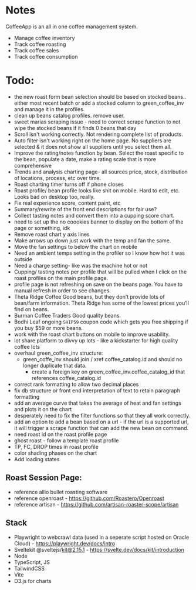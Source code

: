 # Notes

CoffeeApp is an all in one coffee management system.

- Manage coffee inventory
- Track coffee roasting
- Track coffee sales
- Track coffee consumption

# Todo:

- the new roast form bean selection should be based on stocked beans.. either most recent batch or add a stocked column to green_coffee_inv and manage it in the profiles. 
- clean up beans catalog profiles. remove user.
- sweet marias scraping issue - need to correct scrape function to not wipe the stocked beans if it finds 0 beans that day
- Scroll isn't working correctly. Not rendering complete list of products.
- Auto filter isn't working right on the home page. No suppliers are selected & it does not show all suppliers until you select them all.
- Improve the rating/notes function by bean. Select the roast specific to the bean, populate a date, make a rating scale that is more comprehensive
- Trends and analysis charting page- all sources price, stock, distribution of locations, process, etc over time.
- Roast charting timer turns off if phone closes
- Roast profile/ bean profile looks like shit on mobile. Hard to edit, etc. Looks bad on desktop too, really. 
- Fix real experience score, content paint, etc
- Summary/rewrite of the front end descriptions for fair use? 
- Collect tasting notes and convert them into a cupping score chart.
- need to set up the no coookies banner to display on the bottom of the page or something, idk
- Remove roast chart y axis lines
- Make arrows up down just work with the temp and fan the same.
- Move the fan settings to below the chart on mobile
- Need an ambient temps setting in the profiler so I know how hot it was outside
- Need a charge setting- like was the machine hot or not
- Cupping/ tasting notes per profile that will be pulled when I click on the roast profiles on the main profile page.
- profile page is not refreshing on save on the beans page. You have to manual refresh in order to see changes.
- Theta Ridge Coffee Good beans, but they don’t provide lots of bean/farm information. Theta Ridge has some of the lowest prices you’ll find on beans.
- Burman Coffee Traders Good quality beans.
- Bodhi Leaf ongoing `SHIP59` coupon code which gets you free shipping if you buy $59 or more beans.
- work with the roast chart buttons on mobile to improve usability. 
- lot share platform to divvy up lots - like a kickstarter for high quality coffee lots
- overhaul green_coffee_inv structure:
  - green_coffe_inv should join / xref coffee_catalog.id and should no longer duplicate that data.
    - create a foreign key on green_coffee_inv.coffee_catalog_id that references coffee_catalog.id
- correct rank formatting to allow two decimal places
- fix db structure or front end interpretation of text to retain paragraph formatting
- add an average curve that takes the average of heat and fan settings and plots it on the chart
- desperately need to fix the filter functions so that they all work correctly. 
- add an option to add a bean based on a url - if the url is a supported url, it will trigger a scrape function that can add the new bean on command. 
- need roast id on the roast profile page
- ghost roast - follow a template roast profile
- TP, FC, DROP times in roast profile
- color shading phases on the chart
- Add loading states

## Roast Session Page:

- reference allio bullet roasting software
- reference openroast - https://github.com/Roastero/Openroast
- reference artisan - https://github.com/artisan-roaster-scope/artisan

## Stack

- Playwright to webcrawl data (used in a seperate script hosted on Oracle Cloud) - https://playwright.dev/docs/intro
- Sveltekit @sveltejs/kit@2.15.1 - https://svelte.dev/docs/kit/introduction
- Node
- TypeScript, JS
- TailwindCSS
- Vite
- D3.js for charts
